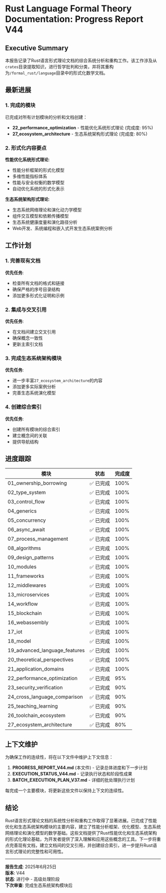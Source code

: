 # Rust Language Formal Theory Documentation: Progress Report V44

## Executive Summary

本报告记录了Rust语言形式理论文档的综合系统分析和重构工作。该工作涉及从`crates`目录提取知识，进行哲学批判和分类，并将其重构为`/formal_rust/language`目录中的形式化数学文档。

## 最新进展

### 1. 完成的模块

已完成对所有计划模块的分析和文档创建：

- **22_performance_optimization** - 性能优化系统形式理论 (完成度: 95%)
- **27_ecosystem_architecture** - 生态系统架构形式理论 (完成度: 80%)

### 2. 形式化内容要点

**性能优化系统形式理论**:

- 性能分析框架的形式化模型
- 多维性能指标体系
- 性能与安全权衡的数学模型
- 自动优化系统的形式化表示

**生态系统架构形式理论**:

- 生态系统网络理论和演化动力学模型
- 组件交互模型和依赖传播模型
- 生态系统健康度量和演化路径分析
- Web开发、系统编程和嵌入式开发生态系统案例分析

## 工作计划

### 1. 完善现有文档

**优先任务**:

- 检查所有文档的格式和链接
- 确保严格的序号目录结构
- 添加更多形式化证明和示例

### 2. 集成与交叉引用

**优先任务**:

- 在文档间建立交叉引用
- 确保概念一致性
- 更新主索引文档

### 3. 完成生态系统架构模块

**优先任务**:

- 进一步丰富`27_ecosystem_architecture`的内容
- 添加更多实际案例分析
- 完善生态系统演化模型

### 4. 创建综合索引

**优先任务**:

- 创建所有模块的综合索引
- 建立概念间的关联
- 提供导航结构

## 进度跟踪

| 模块 | 状态 | 完成度 |
|------|------|--------|
| 01_ownership_borrowing | ✅ 已完成 | 100% |
| 02_type_system | ✅ 已完成 | 100% |
| 03_control_flow | ✅ 已完成 | 100% |
| 04_generics | ✅ 已完成 | 100% |
| 05_concurrency | ✅ 已完成 | 100% |
| 06_async_await | ✅ 已完成 | 100% |
| 07_process_management | ✅ 已完成 | 100% |
| 08_algorithms | ✅ 已完成 | 100% |
| 09_design_patterns | ✅ 已完成 | 100% |
| 10_modules | ✅ 已完成 | 100% |
| 11_frameworks | ✅ 已完成 | 100% |
| 12_middlewares | ✅ 已完成 | 100% |
| 13_microservices | ✅ 已完成 | 100% |
| 14_workflow | ✅ 已完成 | 100% |
| 15_blockchain | ✅ 已完成 | 100% |
| 16_webassembly | ✅ 已完成 | 100% |
| 17_iot | ✅ 已完成 | 100% |
| 18_model | ✅ 已完成 | 100% |
| 19_advanced_language_features | ✅ 已完成 | 100% |
| 20_theoretical_perspectives | ✅ 已完成 | 100% |
| 21_application_domains | ✅ 已完成 | 100% |
| 22_performance_optimization | ✅ 已完成 | 95% |
| 23_security_verification | ✅ 已完成 | 90% |
| 24_cross_language_comparison | ✅ 已完成 | 90% |
| 25_teaching_learning | ✅ 已完成 | 90% |
| 26_toolchain_ecosystem | ✅ 已完成 | 90% |
| 27_ecosystem_architecture | ✅ 已完成 | 80% |

## 上下文维护

为确保工作的连续性，将在以下文件中维护上下文信息：

1. **PROGRESS_REPORT_V44.md** (本文件) - 记录总体进度和下一步计划
2. **EXECUTION_STATUS_V44.md** - 记录执行状态和阶段性成果
3. **BATCH_EXECUTION_PLAN_V37.md** - 详细的批处理执行计划

每完成一个主要模块，将更新这些文件以保持上下文的连续性。

## 结论

Rust语言形式理论文档的系统性分析和重构工作取得了显著进展。已完成了性能优化和生态系统架构模块的主要内容，建立了性能分析框架、优化模型、生态系统网络理论和演化模型的数学基础。这些文档提供了Rust性能优化和生态系统架构的形式化理论基础，为开发者提供了深入理解和应用这些概念的工具。下一步将重点完善现有文档，建立文档间的交叉引用，并创建综合索引，进一步提升Rust语言形式理论的完整性和可用性。

---

**报告生成**: 2025年6月25日  
**版本**: V44  
**状态**: 进行中 - 高级处理阶段  
**下次审查**: 完成生态系统架构模块后

